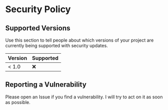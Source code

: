 # Security Policy

## Supported Versions

Use this section to tell people about which versions of your project are
currently being supported with security updates.

| Version | Supported          |
| ------- | ------------------ |
| < 1.0   | :x:                |

## Reporting a Vulnerability

Please open an Issue if you find a vulnerability. I will try to act on it as soon as possible.
